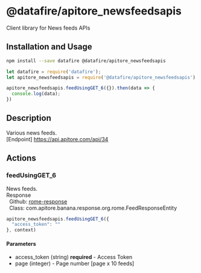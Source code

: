 # @datafire/apitore_newsfeedsapis

Client library for News feeds APIs

## Installation and Usage
```bash
npm install --save datafire @datafire/apitore_newsfeedsapis
```

```js
let datafire = require('datafire');
let apitore_newsfeedsapis = require('@datafire/apitore_newsfeedsapis').create();

apitore_newsfeedsapis.feedUsingGET_6({}).then(data => {
  console.log(data);
})
```

## Description
Various news feeds.<BR />[Endpoint] https://api.apitore.com/api/34

## Actions
### feedUsingGET_6
News feeds.<BR />Response<BR />&nbsp; Github: <a href="https://github.com/keigohtr/apitore-response-parent/tree/master/rome-response">rome-response</a><BR />&nbsp; Class: com.apitore.banana.response.org.rome.FeedResponseEntity<BR />


```js
apitore_newsfeedsapis.feedUsingGET_6({
  "access_token": ""
}, context)
```

#### Parameters
* access_token (string) **required** - Access Token
* page (integer) - Page number [page x 10 feeds]

